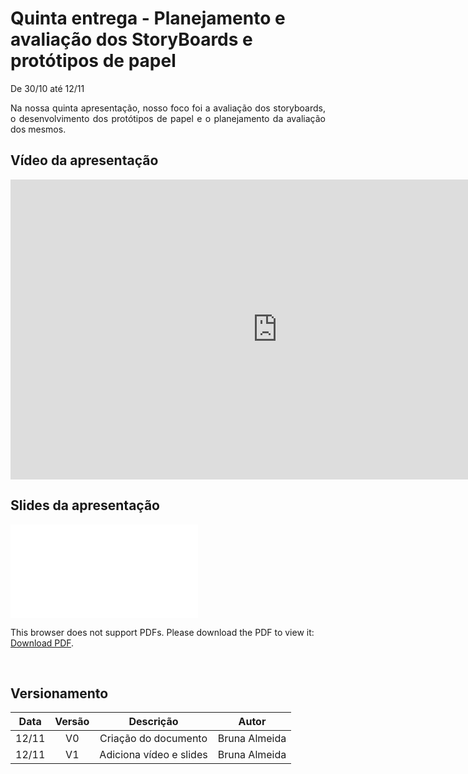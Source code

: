 # Quinta entrega - Planejamento e avaliação dos StoryBoards e protótipos de papel

<p align="justify">De 30/10 até 12/11</p>
<p align="justify">Na nossa quinta apresentação, nosso foco foi a avaliação dos storyboards, o desenvolvimento dos protótipos de papel e o planejamento da avaliação dos mesmos.</p>

## Vídeo da apresentação

<iframe width="853" height="480" src="https://www.youtube.com/embed/wmE4ktpGZPM" frameborder="0" allow="accelerometer; autoplay; clipboard-write; encrypted-media; gyroscope; picture-in-picture" allowfullscreen></iframe>


## Slides da apresentação

<object data="../../imagens/apresentacao_5.pdf" type="application/pdf" width="700px" height="400px">
<embed src="../../imagens/apresentacao_5.pdf">
        <p>This browser does not support PDFs. Please download the PDF to view it: <a href="../../imagens/apresentacao_5.pdf">Download PDF</a>.</p>
    </embed>
</object>
<br>

## Versionamento

| Data | Versão | Descrição | Autor |
|:----:|:------:|:---------:|:-----:|
|12/11 | V0   |Criação do documento|Bruna Almeida|
|12/11 | V1   |Adiciona vídeo e slides|Bruna Almeida|